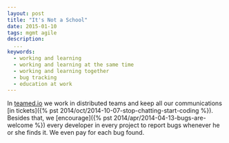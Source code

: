 ```yaml
---
layout: post
title: "It's Not a School"
date: 2015-01-10
tags: mgmt agile
description:
  ...
keywords:
  - working and learning
  - working and learning at the same time
  - working and learning together
  - bug tracking
  - education at work
---
```


In [teamed.io](http://www.teamed.io) we work in distributed teams and
keep all our communications [in tickets]({% pst 2014/oct/2014-10-07-stop-chatting-start-coding %}).
Besides that, we [encourage]({% pst 2014/apr/2014-04-13-bugs-are-welcome %}) every developer in every project to
report bugs whenever he or she finds it. We even pay for each bug found.

<!--more-->

